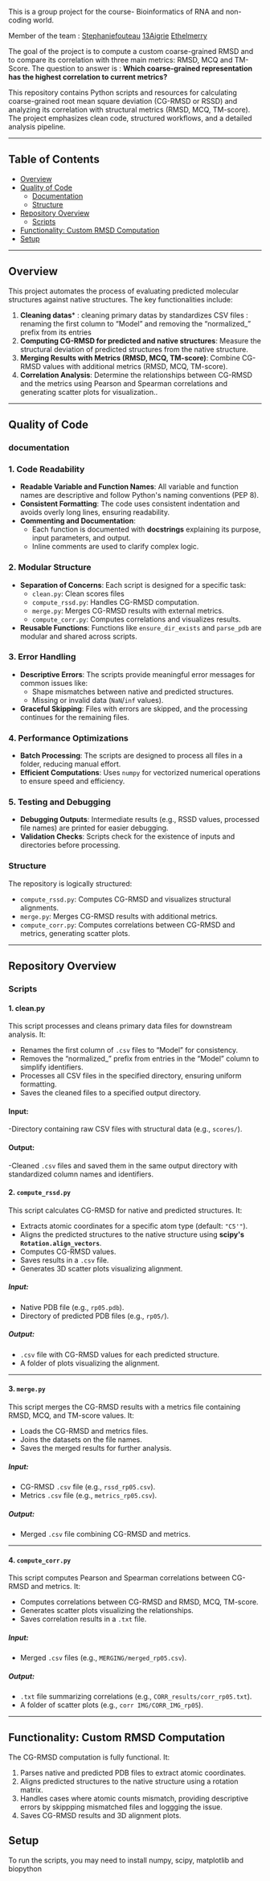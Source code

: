 This is a group project for the course- Bioinformatics of RNA and non-coding world.

Member of the team : 
[Stephaniefouteau](https://github.com/stephaniefouteau)
[13Aigrie](https://github.com/13Aigrie)
[Ethelmerry](https://github.com/skyethel)

The goal of the project is to compute a custom coarse-grained RMSD and to compare its correlation with three main metrics: RMSD, MCQ and TM-Score.
The question to answer is : **Which coarse-grained representation has the highest correlation to current metrics?**

This repository contains Python scripts and resources for calculating coarse-grained root mean square deviation (CG-RMSD or RSSD) and analyzing its correlation with structural metrics (RMSD, MCQ, TM-score). The project emphasizes clean code, structured workflows, and a detailed analysis pipeline.

---

## Table of Contents

- [Overview](#overview)
- [Quality of Code](#quality-of-code)
  - [Documentation](#documentation)
  - [Structure](#structure)
- [Repository Overview](#repository-overview)
  - [Scripts](#scripts)
- [Functionality: Custom RMSD Computation](#functionality-custom-rmsd-computation)
- [Setup](#setup)

---

## Overview

This project automates the process of evaluating predicted molecular structures against native structures. The key functionalities include:
1. **Cleaning datas*** : cleaning primary datas by standardizes CSV files : renaming the first column to “Model” and removing the “normalized_” prefix from its entries
2. **Computing CG-RMSD  for predicted and native structures**: Measure the structural deviation of predicted structures from the native structure.
3. **Merging Results with Metrics (RMSD, MCQ, TM-score)**: Combine CG-RMSD values with additional metrics (RMSD, MCQ, TM-score).
4. **Correlation Analysis**: Determine the relationships between CG-RMSD and the metrics using Pearson and Spearman correlations and generating scatter plots for visualization..

---

## Quality of Code

### documentation
### 1. **Code Readability**
- **Readable Variable and Function Names**: 
  All variable and function names are descriptive and follow Python's naming conventions (PEP 8).
- **Consistent Formatting**: 
  The code uses consistent indentation and avoids overly long lines, ensuring readability.
- **Commenting and Documentation**: 
  - Each function is documented with **docstrings** explaining its purpose, input parameters, and output.
  - Inline comments are used to clarify complex logic.

### 2. **Modular Structure**
- **Separation of Concerns**: Each script is designed for a specific task:
  - `clean.py`: Clean scores files
  - `compute_rssd.py`: Handles CG-RMSD computation.
  - `merge.py`: Merges CG-RMSD results with external metrics.
  - `compute_corr.py`: Computes correlations and visualizes results.
- **Reusable Functions**: Functions like `ensure_dir_exists` and `parse_pdb` are modular and shared across scripts.

### 3. **Error Handling**
- **Descriptive Errors**: The scripts provide meaningful error messages for common issues like:
  - Shape mismatches between native and predicted structures.
  - Missing or invalid data (`NaN`/`inf` values).
- **Graceful Skipping**: Files with errors are skipped, and the processing continues for the remaining files.

### 4. **Performance Optimizations**
- **Batch Processing**: The scripts are designed to process all files in a folder, reducing manual effort.
- **Efficient Computations**: Uses `numpy` for vectorized numerical operations to ensure speed and efficiency.

### 5. **Testing and Debugging**
- **Debugging Outputs**: Intermediate results (e.g., RSSD values, processed file names) are printed for easier debugging.
- **Validation Checks**: Scripts check for the existence of inputs and directories before processing.


### Structure

The repository is logically structured:
- `compute_rssd.py`: Computes CG-RMSD and visualizes structural alignments.
- `merge.py`: Merges CG-RMSD results with additional metrics.
- `compute_corr.py`: Computes correlations between CG-RMSD and metrics, generating scatter plots.

---

## Repository Overview

### Scripts

#### 1. clean.py 
This script processes and cleans primary data files for downstream analysis. It:
- Renames the first column of `.csv` files to “Model” for consistency.
- Removes the “normalized_” prefix from entries in the “Model” column to simplify identifiers.
- Processes all CSV files in the specified directory, ensuring uniform formatting.
- Saves the cleaned files to a specified output directory.

#### Input:

-Directory containing raw CSV files with structural data (e.g., `scores/`).

#### Output:

-Cleaned `.csv` files and saved them in the same output directory with standardized column names and identifiers.

#### 2. **`compute_rssd.py`**

This script calculates CG-RMSD for native and predicted structures. It:
- Extracts atomic coordinates for a specific atom type (default: `"C5'"`).
- Aligns the predicted structures to the native structure using **scipy's `Rotation.align_vectors`**.
- Computes CG-RMSD values.
- Saves results in a `.csv` file.
- Generates 3D scatter plots visualizing alignment.

##### Input:
- Native PDB file (e.g., `rp05.pdb`).
- Directory of predicted PDB files (e.g., `rp05/`).

##### Output:
- `.csv` file with CG-RMSD values for each predicted structure.
- A folder of plots visualizing the alignment.

---

#### 3. **`merge.py`**

This script merges the CG-RMSD results with a metrics file containing RMSD, MCQ, and TM-score values. It:
- Loads the CG-RMSD and metrics files.
- Joins the datasets on the file names.
- Saves the merged results for further analysis.

##### Input:
- CG-RMSD `.csv` file (e.g., `rssd_rp05.csv`).
- Metrics `.csv` file (e.g., `metrics_rp05.csv`).

##### Output:
- Merged `.csv` file combining CG-RMSD and metrics.

---

#### 4. **`compute_corr.py`**

This script computes Pearson and Spearman correlations between CG-RMSD and metrics. It:
- Computes correlations between CG-RMSD and RMSD, MCQ, TM-score.
- Generates scatter plots visualizing the relationships.
- Saves correlation results in a `.txt` file.

##### Input:
- Merged `.csv` files (e.g., `MERGING/merged_rp05.csv`).

##### Output:
- `.txt` file summarizing correlations (e.g., `CORR_results/corr_rp05.txt`).
- A folder of scatter plots (e.g., `corr IMG/CORR_IMG_rp05`).

---

## Functionality: Custom RMSD Computation

The CG-RMSD computation is fully functional. It:
1. Parses native and predicted PDB files to extract atomic coordinates.
2. Aligns predicted structures to the native structure using a rotation matrix.
3. Handles cases where atomic counts mismatch, providing descriptive errors by skippping mismatched files and loggging the issue.
4. Saves CG-RMSD results and 3D alignment plots.


## Setup

To run the scripts, you may need to install numpy, scipy, matplotlib and biopython

